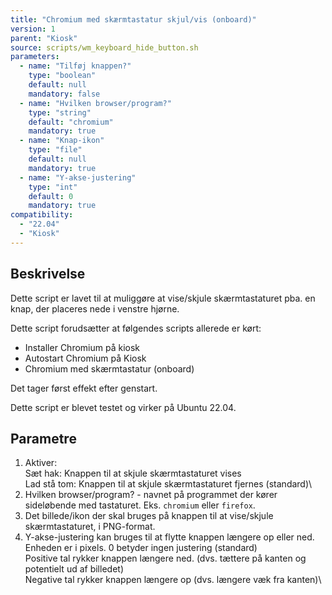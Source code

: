 ```yaml
---
title: "Chromium med skærmtastatur skjul/vis (onboard)"
version: 1
parent: "Kiosk"
source: scripts/wm_keyboard_hide_button.sh
parameters:
  - name: "Tilføj knappen?"
    type: "boolean"
    default: null
    mandatory: false
  - name: "Hvilken browser/program?"
    type: "string"
    default: "chromium"
    mandatory: true
  - name: "Knap-ikon"
    type: "file"
    default: null
    mandatory: true
  - name: "Y-akse-justering"
    type: "int"
    default: 0
    mandatory: true
compatibility: 
  - "22.04"
  - "Kiosk"
---
```


## Beskrivelse
Dette script er lavet til at muliggøre at vise/skjule skærmtastaturet pba. en knap, 
der placeres nede i venstre hjørne.

Dette script forudsætter at følgendes scripts allerede er kørt:
- Installer Chromium på kiosk
- Autostart Chromium på Kiosk
- Chromium med skærmtastatur (onboard)

Det tager først effekt efter genstart.

Dette script er blevet testet og virker på Ubuntu 22.04.

## Parametre
1. Aktiver: \
  Sæt hak: Knappen til at skjule skærmtastaturet vises\
  Lad stå tom: Knappen til at skjule skærmtastaturet fjernes (standard)\
2. Hvilken browser/program? - navnet på programmet der kører sideløbende med tastaturet. Eks. `chromium` eller `firefox`.
3. Det billede/ikon der skal bruges på knappen til at vise/skjule skærmtastaturet, i PNG-format. 
4. Y-akse-justering kan bruges til at flytte knappen længere op eller ned. Enheden er i pixels. 
0 betyder ingen justering (standard)\
Positive tal rykker knappen længere ned. (dvs. tættere på kanten og potentielt ud af billedet)\
Negative tal rykker knappen længere op (dvs. længere væk fra kanten)\

